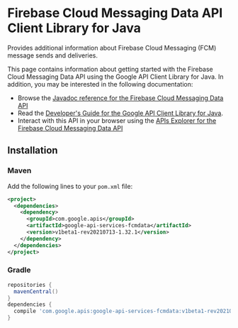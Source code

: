 # Firebase Cloud Messaging Data API Client Library for Java

Provides additional information about Firebase Cloud Messaging (FCM) message sends and deliveries.

This page contains information about getting started with the Firebase Cloud Messaging Data API
using the Google API Client Library for Java. In addition, you may be interested
in the following documentation:

* Browse the [Javadoc reference for the Firebase Cloud Messaging Data API][javadoc]
* Read the [Developer's Guide for the Google API Client Library for Java][google-api-client].
* Interact with this API in your browser using the [APIs Explorer for the Firebase Cloud Messaging Data API][api-explorer]

## Installation

### Maven

Add the following lines to your `pom.xml` file:

```xml
<project>
  <dependencies>
    <dependency>
      <groupId>com.google.apis</groupId>
      <artifactId>google-api-services-fcmdata</artifactId>
      <version>v1beta1-rev20210713-1.32.1</version>
    </dependency>
  </dependencies>
</project>
```

### Gradle

```gradle
repositories {
  mavenCentral()
}
dependencies {
  compile 'com.google.apis:google-api-services-fcmdata:v1beta1-rev20210713-1.32.1'
}
```

[javadoc]: https://googleapis.dev/java/google-api-services-fcmdata/latest/index.html
[google-api-client]: https://github.com/googleapis/google-api-java-client/
[api-explorer]: https://developers.google.com/apis-explorer/#p/fcmdata/v1/
